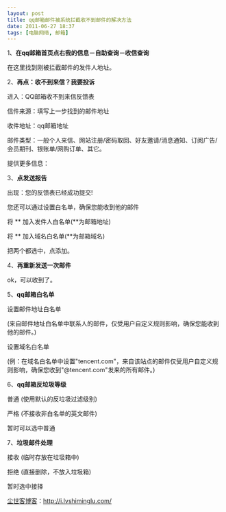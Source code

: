 ```yaml
---
layout: post
title: qq邮箱邮件被系统拦截收不到邮件的解决方法
date: 2011-06-27 18:37
tags: [电脑网络, 邮箱]
---
```

1、<strong>在qq邮箱首页点右我的信息－自助查询－收信查询</strong>

在这里找到刚被拦截邮件的发件人地址。

2、<strong>再点：收不到来信？我要投诉</strong>

进入：QQ邮箱收不到来信反馈表

信件来源：填写上一步找到的邮件地址

收件地址：qq邮箱地址

邮件类型：一般个人来信、网站注册/密码取回、好友邀请/消息通知、订阅广告/会员期刊、银账单/网购订单、其它。

提供更多信息：

3、<strong>点发送报告</strong>

出现：您的反馈表已经成功提交!

您还可以通过设置白名单，确保您能收到他的邮件

将 ** 加入发件人白名单(**为邮箱地址)

将 ** 加入域名白名单(**为邮箱域名)

把两个都选中，点添加。

4、<strong>再重新发送一次邮件</strong>

ok，可以收到了。

5、<strong>qq邮箱白名单</strong>

设置邮件地址白名单

(来自邮件地址白名单中联系人的邮件，仅受用户自定义规则影响，确保您能收到他的邮件。)

设置域名白名单

(例：在域名白名单中设置"tencent.com"，来自该站点的邮件仅受用户自定义规则影响，确保您收到"@tencent.com"发来的所有邮件。)

6、<strong>qq邮箱反垃圾等级</strong>

普通 (使用默认的反垃圾过滤级别)

严格 (不接收非白名单的英文邮件)

暂时可以选中普通

7、<strong>垃圾邮件处理</strong>

接收 (临时存放在垃圾箱中)

拒绝 (直接删除，不放入垃圾箱)

暂时选中接择

<a href="http://i.lvshiminglu.com/">尘世客博客</a>：<a href="http://i.lvshiminglu.com/">http://i.lvshiminglu.com/</a>

